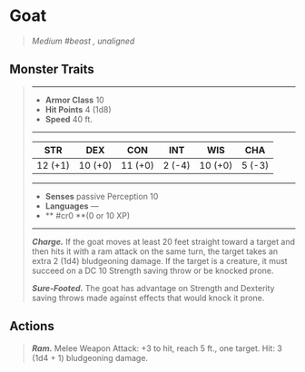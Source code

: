 # Goat
>*Medium #beast , unaligned*
## Monster Traits
>___
>- **Armor Class** 10
>- **Hit Points** 4 (1d8)
>- **Speed** 40 ft.
>___
>|STR|DEX|CON|INT|WIS|CHA|
>|:---:|:---:|:---:|:---:|:---:|:---:|
>|12 (+1)|10 (+0)|11 (+0)|2 (-4)|10 (+0)|5 (-3)|
>___
>- **Senses** passive Perception 10
>- **Languages** —
>- ** #cr0 **(0 or 10 XP)
>___
>***Charge.*** If the goat moves at least 20 feet straight toward a target and then hits it with a ram attack on the same turn, the target takes an extra 2 (1d4) bludgeoning damage. If the target is a creature, it must succeed on a DC 10 Strength saving throw or be knocked prone.  
>
>***Sure-Footed.*** The goat has advantage on Strength and Dexterity saving throws made against effects that would knock it prone.  
>
## Actions
>***Ram.*** Melee Weapon Attack: +3 to hit, reach 5 ft., one target. Hit: 3 (1d4 + 1) bludgeoning damage.
